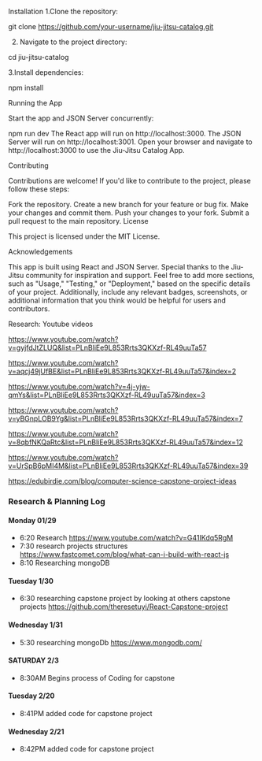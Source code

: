 

Installation
1.Clone the repository:

git clone https://github.com/your-username/jiu-jitsu-catalog.git

2. Navigate to the project directory:

cd jiu-jitsu-catalog

3.Install dependencies:

npm install


Running the App

Start the app and JSON Server concurrently:

npm run dev
The React app will run on http://localhost:3000.
The JSON Server will run on http://localhost:3001.
Open your browser and navigate to http://localhost:3000 to use the Jiu-Jitsu Catalog App.

Contributing

Contributions are welcome! If you'd like to contribute to the project, please follow these steps:

Fork the repository.
Create a new branch for your feature or bug fix.
Make your changes and commit them.
Push your changes to your fork.
Submit a pull request to the main repository.
License

This project is licensed under the MIT License.

Acknowledgements

This app is built using React and JSON Server.
Special thanks to the Jiu-Jitsu community for inspiration and support.
Feel free to add more sections, such as "Usage," "Testing," or "Deployment," based on the specific details of your project. Additionally, include any relevant badges, screenshots, or additional information that you think would be helpful for users and contributors.



Research: Youtube videos

https://www.youtube.com/watch?v=gyjfdJtZLUQ&list=PLnBliEe9L853Rrts3QKXzf-RL49uuTa57

https://www.youtube.com/watch?v=aqcj49jUfBE&list=PLnBliEe9L853Rrts3QKXzf-RL49uuTa57&index=2

https://www.youtube.com/watch?v=4j-yjw-qmYs&list=PLnBliEe9L853Rrts3QKXzf-RL49uuTa57&index=3

https://www.youtube.com/watch?v=yBGnpLOB9Yg&list=PLnBliEe9L853Rrts3QKXzf-RL49uuTa57&index=7

https://www.youtube.com/watch?v=8qbfNKQaRtc&list=PLnBliEe9L853Rrts3QKXzf-RL49uuTa57&index=12

https://www.youtube.com/watch?v=UrSpB6pMI4M&list=PLnBliEe9L853Rrts3QKXzf-RL49uuTa57&index=39

https://edubirdie.com/blog/computer-science-capstone-project-ideas

### Research & Planning Log

#### Monday 01/29

* 6:20 Research https://www.youtube.com/watch?v=G41IKdq5RgM
* 7:30 research projects structures https://www.fastcomet.com/blog/what-can-i-build-with-react-js
* 8:10 Researching mongoDB

#### Tuesday 1/30

* 6:30 researching capstone project by looking at others capstone projects https://github.com/theresetuyi/React-Capstone-project

#### Wednesday 1/31

* 5:30 researching mongoDb https://www.mongodb.com/

#### SATURDAY 2/3

* 8:30AM Begins process of Coding for capstone

#### Tuesday 2/20

* 8:41PM added code for capstone project 

#### Wednesday 2/21

* 8:42PM added code for capstone project 





